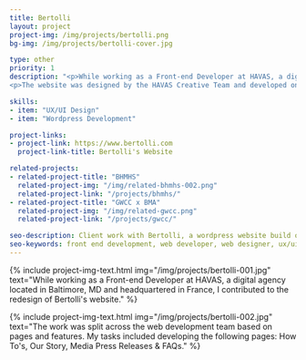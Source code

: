 ```yaml
---
title: Bertolli
layout: project
project-img: /img/projects/bertolli.png
bg-img: /img/projects/bertolli-cover.jpg

type: other
priority: 1
description: "<p>While working as a Front-end Developer at HAVAS, a digital agency located in Baltimore, MD, I contributed to the redesign of Bertolli's website.  My work includes developing the website pages: How To's, Our Story, Media Press Releases & FAQs.</p>
<p>The website was designed by the HAVAS Creative Team and developed on the Wordpress platform.</p>"

skills:
- item: "UX/UI Design"
- item: "Wordpress Development"

project-links:
- project-link: https://www.bertolli.com
  project-link-title: Bertolli's Website

related-projects:
- related-project-title: "BHMHS"
  related-project-img: "/img/related-bhmhs-002.png"
  related-project-link: "/projects/bhmhs/"
- related-project-title: "GWCC x BMA"
  related-project-img: "/img/related-gwcc.png"
  related-project-link: "/projects/gwcc/"

seo-description: Client work with Bertolli, a wordpress website build out completed at Havas
seo-keywords: front end development, web developer, web designer, ux/ui designer, baltimore, atlanta, wordpress developer, static website developer, javascript, black woman, tech, black woman in tech, montier kess, STEM, entrepreneurship, svncrwns, atlanta, strategy
---
```


{% include project-img-text.html img="/img/projects/bertolli-001.jpg" text="While working as a Front-end Developer at HAVAS, a digital agency located in Baltimore, MD and headquartered in France, I contributed to the redesign of Bertolli's website." %}

{% include project-img-text.html img="/img/projects/bertolli-002.jpg" text="The work was split across the web development team based on pages and features. My tasks included developing the following pages: How To's, Our Story, Media Press Releases & FAQs." %}